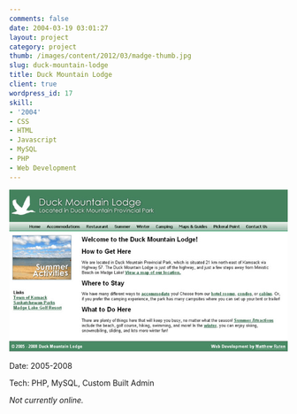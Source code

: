 ```yaml
---
comments: false
date: 2004-03-19 03:01:27
layout: project
category: project
thumb: /images/content/2012/03/madge-thumb.jpg
slug: duck-mountain-lodge
title: Duck Mountain Lodge
client: true
wordpress_id: 17
skill:
- '2004'
- CSS
- HTML
- Javascript
- MySQL
- PHP
- Web Development
---
```


[![](/images/content/2012/03/madge-full-cropped.jpg)](/images/content/2012/03/madge-full-cropped.jpg)

Date: 2005-2008

Tech: PHP, MySQL, Custom Built Admin

_Not currently online._
